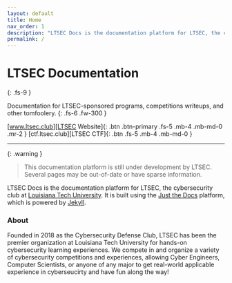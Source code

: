 ```yaml
---
layout: default
title: Home
nav_order: 1
description: "LTSEC Docs is the documentation platform for LTSEC, the cybersecurity club at Louisiana Tech University."
permalink: /
---
```


# LTSEC Documentation
{: .fs-9 }

Documentation for LTSEC-sponsored programs, competitions writeups, and other tomfoolery.
{: .fs-6 .fw-300 }

[www.ltsec.club][LTSEC Website]{: .btn .btn-primary .fs-5 .mb-4 .mb-md-0 .mr-2 }
[ctf.ltsec.club][LTSEC CTF]{: .btn .fs-5 .mb-4 .mb-md-0 }

---

{: .warning }
> This documentation platform is still under development by LTSEC. Several pages may be out-of-date or have sparse information.

LTSEC Docs is the documentation platform for LTSEC, the cybersecurity club at [Louisiana Tech University]. It is built using the [Just the Docs] platform, which is powered by [Jekyll].

### About

Founded in 2018 as the Cybersecurity Defense Club, LTSEC has been the premier organization at Louisiana Tech University for hands-on cybersecurity learning experiences. We compete in and organize a variety of cybersecurity competitions and experiences, allowing Cyber Engineers, Computer Scientists, or anyone of any major to get real-world applicable experience in cyberseucirty and have fun along the way!

[Jekyll]: https://jekyllrb.com
[Louisiana Tech University]: https://www.latech.edu
[Liquid]: https://github.com/Shopify/liquid/wiki
[Front matter]: https://jekyllrb.com/docs/front-matter/
[Jekyll configuration]: https://jekyllrb.com/docs/configuration/
[source file for this page]: https://github.com/just-the-docs/just-the-docs/blob/main/index.md
[Just the Docs Template]: https://just-the-docs.github.io/just-the-docs-template/
[Just the Docs]: https://just-the-docs.github.io/just-the-docs/
[LTSEC Website]: https://www.ltsec.club
[Just the Docs README]: https://github.com/just-the-docs/just-the-docs/blob/main/README.md
[GitHub Pages]: https://pages.github.com/
[Template README]: https://github.com/just-the-docs/just-the-docs-template/blob/main/README.md
[GitHub Pages / Actions workflow]: https://github.blog/changelog/2022-07-27-github-pages-custom-github-actions-workflows-beta/
[use the template]: https://github.com/just-the-docs/just-the-docs-template/generate
